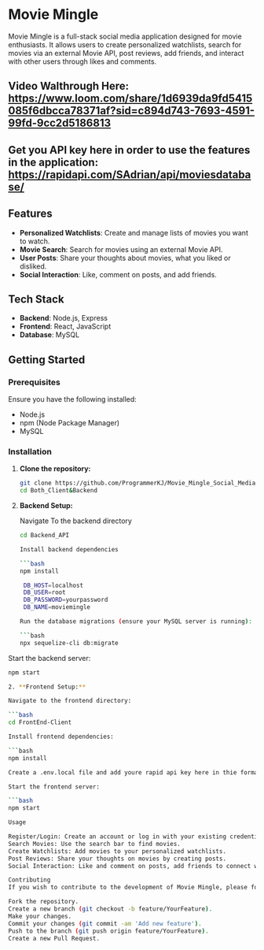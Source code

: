 # Movie Mingle

Movie Mingle is a full-stack social media application designed for movie enthusiasts. It allows users to create personalized watchlists, search for movies via an external Movie API, post reviews, add friends, and interact with other users through likes and comments.

## Video Walthrough Here: https://www.loom.com/share/1d6939da9fd5415085f6dbcca78371af?sid=c894d743-7693-4591-99fd-9cc2d5186813

## Get you API key here in order to use the features in the application: https://rapidapi.com/SAdrian/api/moviesdatabase/

## Features

- **Personalized Watchlists**: Create and manage lists of movies you want to watch.
- **Movie Search**: Search for movies using an external Movie API.
- **User Posts**: Share your thoughts about movies, what you liked or disliked.
- **Social Interaction**: Like, comment on posts, and add friends.

## Tech Stack

- **Backend**: Node.js, Express
- **Frontend**: React, JavaScript
- **Database**: MySQL

## Getting Started

### Prerequisites

Ensure you have the following installed:

- Node.js
- npm (Node Package Manager)
- MySQL

### Installation

1. **Clone the repository:**

   ```bash
   git clone https://github.com/ProgrammerKJ/Movie_Mingle_Social_Media_Application.git
   cd Both_Client&Backend

2. **Backend Setup:**

   Navigate To the backend directory
   
   ```bash
   cd Backend_API

   Install backend dependencies

   ```bash
   npm install

    DB_HOST=localhost
    DB_USER=root
    DB_PASSWORD=yourpassword
    DB_NAME=moviemingle

   Run the database migrations (ensure your MySQL server is running):

   ```bash
   npx sequelize-cli db:migrate

  Start the backend server:

  ```bash
  npm start

2. **Frontend Setup:** 

Navigate to the frontend directory:

```bash
cd FrontEnd-Client

Install frontend dependencies:

```bash
npm install

Create a .env.local file and add youre rapid api key here in thie format: REACT_APP_RAPIDAPI_KEY=(youre key here)

Start the frontend server:

```bash
npm start

Usage

Register/Login: Create an account or log in with your existing credentials.
Search Movies: Use the search bar to find movies.
Create Watchlists: Add movies to your personalized watchlists.
Post Reviews: Share your thoughts on movies by creating posts.
Social Interaction: Like and comment on posts, add friends to connect with other movie enthusiasts.

Contributing
If you wish to contribute to the development of Movie Mingle, please follow these steps:

Fork the repository.
Create a new branch (git checkout -b feature/YourFeature).
Make your changes.
Commit your changes (git commit -am 'Add new feature').
Push to the branch (git push origin feature/YourFeature).
Create a new Pull Request.
